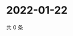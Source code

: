 # 2022-01-22

共 0 条

<!-- BEGIN WEIBO -->
<!-- 最后更新时间 Sat Jan 22 2022 21:12:38 GMT+0800 (China Standard Time) -->

<!-- END WEIBO -->
